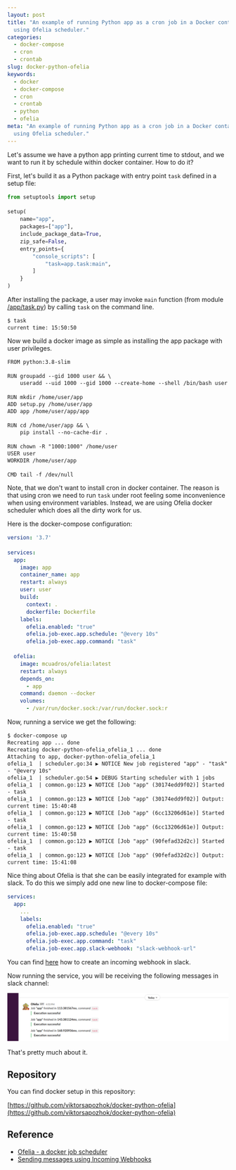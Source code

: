 ```yaml
---
layout: post
title: "An example of running Python app as a cron job in a Docker container
  using Ofelia scheduler."
categories: 
  - docker-compose
  - cron
  - crontab
slug: docker-python-ofelia
keywords:
  - docker
  - docker-compose
  - cron
  - crontab
  - python
  - ofelia
meta: "An example of running Python app as a cron job in a Docker container
  using Ofelia scheduler."
---
```


Let's assume we have a python app printing current time to stdout, and we want 
to run it by schedule within docker container. How to do it?

First, let's build it as a Python package with entry point ``task`` defined in a setup file:

```python
from setuptools import setup

setup(
    name="app",
    packages=["app"],
    include_package_data=True,
    zip_safe=False,
    entry_points={
        "console_scripts": [
            "task=app.task:main",
        ]
    }
)
```

After installing the package, a user may invoke ``main`` function (from module [/app/task.py](https://github.com/viktorsapozhok/docker-python-ofelia/blob/main/app/task.py))
by calling ``task`` on the command line.

```shell
$ task
current time: 15:50:50
```

Now we build a docker image as simple as installing the app
package with user privileges.

```shell
FROM python:3.8-slim

RUN groupadd --gid 1000 user && \
    useradd --uid 1000 --gid 1000 --create-home --shell /bin/bash user

RUN mkdir /home/user/app
ADD setup.py /home/user/app
ADD app /home/user/app/app

RUN cd /home/user/app && \
    pip install --no-cache-dir .

RUN chown -R "1000:1000" /home/user
USER user
WORKDIR /home/user/app

CMD tail -f /dev/null
```

Note, that we don't want to install cron in docker container. The reason is that
using cron we need to run ``task`` under root feeling some inconvenience when using
environment variables. Instead, we are using Ofelia docker scheduler which does
all the dirty work for us.

Here is the docker-compose configuration:

```yaml
version: '3.7'

services:
  app:
    image: app
    container_name: app
    restart: always
    user: user
    build:
      context: .
      dockerfile: Dockerfile
    labels:
      ofelia.enabled: "true"
      ofelia.job-exec.app.schedule: "@every 10s"
      ofelia.job-exec.app.command: "task"

  ofelia:
    image: mcuadros/ofelia:latest
    restart: always
    depends_on:
      - app
    command: daemon --docker
    volumes:
      - /var/run/docker.sock:/var/run/docker.sock:r
```

Now, running a service we get the following:

```shell
$ docker-compose up
Recreating app ... done
Recreating docker-python-ofelia_ofelia_1 ... done
Attaching to app, docker-python-ofelia_ofelia_1
ofelia_1  | scheduler.go:34 ▶ NOTICE New job registered "app" - "task" - "@every 10s"
ofelia_1  | scheduler.go:54 ▶ DEBUG Starting scheduler with 1 jobs
ofelia_1  | common.go:123 ▶ NOTICE [Job "app" (30174edd9f02)] Started - task
ofelia_1  | common.go:123 ▶ NOTICE [Job "app" (30174edd9f02)] Output: current time: 15:40:48
ofelia_1  | common.go:123 ▶ NOTICE [Job "app" (6cc13206d61e)] Started - task
ofelia_1  | common.go:123 ▶ NOTICE [Job "app" (6cc13206d61e)] Output: current time: 15:40:58
ofelia_1  | common.go:123 ▶ NOTICE [Job "app" (90fefad32d2c)] Started - task
ofelia_1  | common.go:123 ▶ NOTICE [Job "app" (90fefad32d2c)] Output: current time: 15:41:08
```

Nice thing about Ofelia is that she can be easily integrated for example with slack.
To do this we simply add one new line to docker-compose file:

```yaml
services:
  app:
    ...
    labels:
      ofelia.enabled: "true"
      ofelia.job-exec.app.schedule: "@every 10s"
      ofelia.job-exec.app.command: "task"
      ofelia.job-exec.app.slack-webhook: "slack-webhook-url"
```

You can find [here](https://api.slack.com/messaging/webhooks) how to create an incoming webhook in slack.

Now running the service, you will be receiving the following messages in slack channel:

<a href="https://github.com/viktorsapozhok/docker-python-ofelia/blob/main/docs/source/images/slack.png?raw=true">
    <img 
        src="https://github.com/viktorsapozhok/docker-python-ofelia/blob/main/docs/source/images/slack.png?raw=true" 
        alt="ofelia slack integration"
    >
</a>

That's pretty much about it.

## Repository

You can find docker setup in this repository:

[https://github.com/viktorsapozhok/docker-python-ofelia](https://github.com/viktorsapozhok/docker-python-ofelia)

## Reference

* [Ofelia - a docker job scheduler](https://github.com/mcuadros/ofelia)
* [Sending messages using Incoming Webhooks](https://api.slack.com/messaging/webhooks)

